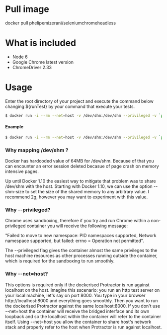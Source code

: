 # Pull image
docker pull phelipemizerani/seleniumchromeheadless

# What is included

* Node 6
* Google Chrome latest version
* ChromeDriver 2.33

# Usage

Enter the root directory of your project and execute the command below changing ${runTest} by your command that execute your tests.
 
```sh
$ docker run -i --rm --net=host -v /dev/shm:/dev/shm --privileged -v `pwd`:`pwd` -w `pwd` phelipemizerani/seleniumchromeheadless ${runTest}
```


#### Example
```sh
$ docker run -i --rm --net=host -v /dev/shm:/dev/shm --privileged -v `pwd`:`pwd` -w `pwd` phelipemizerani/seleniumchromeheadless npm run test
```

### Why mapping /dev/shm ?

Docker has hardcoded value of 64MB for /dev/shm. Because of that you can encounter an error session deleted becasue of page crash on memory intensive pages.

Up until Docker 1.10 the easiest way to mitigate that problem was to share /dev/shm with the host. Starting with Docker 1.10, we can use the option --shm-size to set the size of the shared memory to any arbitrary value. I recommend 2g, however you may want to experiment with this value.

### Why --privileged?

Chrome uses sandboxing, therefore if you try and run Chrome within a non-privileged container you will receive the following message:

"Failed to move to new namespace: PID namespaces supported, Network namespace supported, but failed: errno = Operation not permitted".

The --privileged flag gives the container almost the same privileges to the host machine resources as other processes running outside the container, which is required for the sandboxing to run smoothly.

### Why --net=host?

This options is required only if the dockerised Protractor is run against localhost on the host. Imagine this sscenario: you run an http test server on your local machine, let's say on port 8000. You type in your browser http://localhost:8000 and everything goes smoothly. Then you want to run the dockerised Protractor against the same localhost:8000. If you don't use --net=host the container will receive the bridged interface and its own loopback and so the localhost within the container will refer to the container itself. Using --net=host you allow the container to share host's network stack and properly refer to the host when Protractor is run against localhost.
